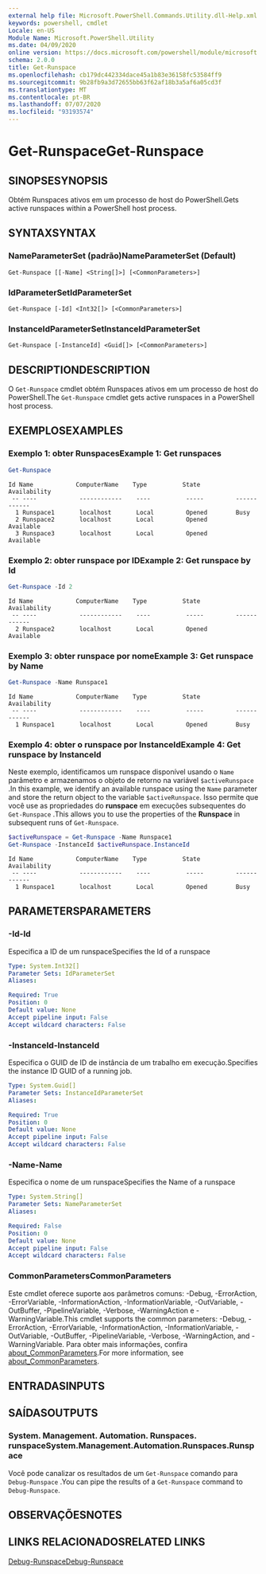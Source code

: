 ```yaml
---
external help file: Microsoft.PowerShell.Commands.Utility.dll-Help.xml
keywords: powershell, cmdlet
Locale: en-US
Module Name: Microsoft.PowerShell.Utility
ms.date: 04/09/2020
online version: https://docs.microsoft.com/powershell/module/microsoft.powershell.utility/get-runspace?view=powershell-7.1&WT.mc_id=ps-gethelp
schema: 2.0.0
title: Get-Runspace
ms.openlocfilehash: cb179dc442334dace45a1b83e36158fc53584ff9
ms.sourcegitcommit: 9b28fb9a3d72655bb63f62af18b3a5af6a05cd3f
ms.translationtype: MT
ms.contentlocale: pt-BR
ms.lasthandoff: 07/07/2020
ms.locfileid: "93193574"
---
```

# <span data-ttu-id="bcad7-103">Get-Runspace</span><span class="sxs-lookup"><span data-stu-id="bcad7-103">Get-Runspace</span></span>

## <span data-ttu-id="bcad7-104">SINOPSE</span><span class="sxs-lookup"><span data-stu-id="bcad7-104">SYNOPSIS</span></span>
<span data-ttu-id="bcad7-105">Obtém Runspaces ativos em um processo de host do PowerShell.</span><span class="sxs-lookup"><span data-stu-id="bcad7-105">Gets active runspaces within a PowerShell host process.</span></span>

## <span data-ttu-id="bcad7-106">SYNTAX</span><span class="sxs-lookup"><span data-stu-id="bcad7-106">SYNTAX</span></span>

### <span data-ttu-id="bcad7-107">NameParameterSet (padrão)</span><span class="sxs-lookup"><span data-stu-id="bcad7-107">NameParameterSet (Default)</span></span>

```
Get-Runspace [[-Name] <String[]>] [<CommonParameters>]
```

### <span data-ttu-id="bcad7-108">IdParameterSet</span><span class="sxs-lookup"><span data-stu-id="bcad7-108">IdParameterSet</span></span>

```
Get-Runspace [-Id] <Int32[]> [<CommonParameters>]
```

### <span data-ttu-id="bcad7-109">InstanceIdParameterSet</span><span class="sxs-lookup"><span data-stu-id="bcad7-109">InstanceIdParameterSet</span></span>

```
Get-Runspace [-InstanceId] <Guid[]> [<CommonParameters>]
```

## <span data-ttu-id="bcad7-110">DESCRIPTION</span><span class="sxs-lookup"><span data-stu-id="bcad7-110">DESCRIPTION</span></span>

<span data-ttu-id="bcad7-111">O `Get-Runspace` cmdlet obtém Runspaces ativos em um processo de host do PowerShell.</span><span class="sxs-lookup"><span data-stu-id="bcad7-111">The `Get-Runspace` cmdlet gets active runspaces in a PowerShell host process.</span></span>

## <span data-ttu-id="bcad7-112">EXEMPLOS</span><span class="sxs-lookup"><span data-stu-id="bcad7-112">EXAMPLES</span></span>

### <span data-ttu-id="bcad7-113">Exemplo 1: obter Runspaces</span><span class="sxs-lookup"><span data-stu-id="bcad7-113">Example 1: Get runspaces</span></span>

```powershell
Get-Runspace
```

```Output
Id Name            ComputerName    Type          State         Availability
 -- ----            ------------    ----          -----         ------------
  1 Runspace1       localhost       Local         Opened        Busy
  2 Runspace2       localhost       Local         Opened        Available
  3 Runspace3       localhost       Local         Opened        Available
```

### <span data-ttu-id="bcad7-114">Exemplo 2: obter runspace por ID</span><span class="sxs-lookup"><span data-stu-id="bcad7-114">Example 2: Get runspace by Id</span></span>

```powershell
Get-Runspace -Id 2
```

```Output
Id Name            ComputerName    Type          State         Availability
 -- ----            ------------    ----          -----         ------------
  2 Runspace2       localhost       Local         Opened        Available
```

### <span data-ttu-id="bcad7-115">Exemplo 3: obter runspace por nome</span><span class="sxs-lookup"><span data-stu-id="bcad7-115">Example 3: Get runspace by Name</span></span>

```powershell
Get-Runspace -Name Runspace1
```

```Output
Id Name            ComputerName    Type          State         Availability
 -- ----            ------------    ----          -----         ------------
  1 Runspace1       localhost       Local         Opened        Busy
```

### <span data-ttu-id="bcad7-116">Exemplo 4: obter o runspace por InstanceId</span><span class="sxs-lookup"><span data-stu-id="bcad7-116">Example 4: Get runspace by InstanceId</span></span>

<span data-ttu-id="bcad7-117">Neste exemplo, identificamos um runspace disponível usando o `Name` parâmetro e armazenamos o objeto de retorno na variável `$activeRunspace` .</span><span class="sxs-lookup"><span data-stu-id="bcad7-117">In this example, we identify an available runspace using the `Name` parameter and store the return object to the variable `$activeRunspace`.</span></span> <span data-ttu-id="bcad7-118">Isso permite que você use as propriedades do **runspace** em execuções subsequentes do `Get-Runspace` .</span><span class="sxs-lookup"><span data-stu-id="bcad7-118">This allows you to use the properties of the **Runspace** in subsequent runs of `Get-Runspace`.</span></span>

```powershell
$activeRunspace = Get-Runspace -Name Runspace1
Get-Runspace -InstanceId $activeRunspace.InstanceId
```

```Output
Id Name            ComputerName    Type          State         Availability
 -- ----            ------------    ----          -----         ------------
  1 Runspace1       localhost       Local         Opened        Busy
```

## <span data-ttu-id="bcad7-119">PARAMETERS</span><span class="sxs-lookup"><span data-stu-id="bcad7-119">PARAMETERS</span></span>

### <span data-ttu-id="bcad7-120">-Id</span><span class="sxs-lookup"><span data-stu-id="bcad7-120">-Id</span></span>

<span data-ttu-id="bcad7-121">Especifica a ID de um runspace</span><span class="sxs-lookup"><span data-stu-id="bcad7-121">Specifies the Id of a runspace</span></span>

```yaml
Type: System.Int32[]
Parameter Sets: IdParameterSet
Aliases:

Required: True
Position: 0
Default value: None
Accept pipeline input: False
Accept wildcard characters: False
```

### <span data-ttu-id="bcad7-122">-InstanceId</span><span class="sxs-lookup"><span data-stu-id="bcad7-122">-InstanceId</span></span>

<span data-ttu-id="bcad7-123">Especifica o GUID de ID de instância de um trabalho em execução.</span><span class="sxs-lookup"><span data-stu-id="bcad7-123">Specifies the instance ID GUID of a running job.</span></span>

```yaml
Type: System.Guid[]
Parameter Sets: InstanceIdParameterSet
Aliases:

Required: True
Position: 0
Default value: None
Accept pipeline input: False
Accept wildcard characters: False
```

### <span data-ttu-id="bcad7-124">-Name</span><span class="sxs-lookup"><span data-stu-id="bcad7-124">-Name</span></span>

<span data-ttu-id="bcad7-125">Especifica o nome de um runspace</span><span class="sxs-lookup"><span data-stu-id="bcad7-125">Specifies the Name of a runspace</span></span>

```yaml
Type: System.String[]
Parameter Sets: NameParameterSet
Aliases:

Required: False
Position: 0
Default value: None
Accept pipeline input: False
Accept wildcard characters: False
```

### <span data-ttu-id="bcad7-126">CommonParameters</span><span class="sxs-lookup"><span data-stu-id="bcad7-126">CommonParameters</span></span>

<span data-ttu-id="bcad7-127">Este cmdlet oferece suporte aos parâmetros comuns: -Debug, -ErrorAction, -ErrorVariable, -InformationAction, -InformationVariable, -OutVariable, -OutBuffer, -PipelineVariable, -Verbose, -WarningAction e -WarningVariable.</span><span class="sxs-lookup"><span data-stu-id="bcad7-127">This cmdlet supports the common parameters: -Debug, -ErrorAction, -ErrorVariable, -InformationAction, -InformationVariable, -OutVariable, -OutBuffer, -PipelineVariable, -Verbose, -WarningAction, and -WarningVariable.</span></span> <span data-ttu-id="bcad7-128">Para obter mais informações, confira [about_CommonParameters](https://go.microsoft.com/fwlink/?LinkID=113216).</span><span class="sxs-lookup"><span data-stu-id="bcad7-128">For more information, see [about_CommonParameters](https://go.microsoft.com/fwlink/?LinkID=113216).</span></span>

## <span data-ttu-id="bcad7-129">ENTRADAS</span><span class="sxs-lookup"><span data-stu-id="bcad7-129">INPUTS</span></span>

## <span data-ttu-id="bcad7-130">SAÍDAS</span><span class="sxs-lookup"><span data-stu-id="bcad7-130">OUTPUTS</span></span>

### <span data-ttu-id="bcad7-131">System. Management. Automation. Runspaces. runspace</span><span class="sxs-lookup"><span data-stu-id="bcad7-131">System.Management.Automation.Runspaces.Runspace</span></span>

<span data-ttu-id="bcad7-132">Você pode canalizar os resultados de um `Get-Runspace` comando para `Debug-Runspace` .</span><span class="sxs-lookup"><span data-stu-id="bcad7-132">You can pipe the results of a `Get-Runspace` command to `Debug-Runspace`.</span></span>

## <span data-ttu-id="bcad7-133">OBSERVAÇÕES</span><span class="sxs-lookup"><span data-stu-id="bcad7-133">NOTES</span></span>

## <span data-ttu-id="bcad7-134">LINKS RELACIONADOS</span><span class="sxs-lookup"><span data-stu-id="bcad7-134">RELATED LINKS</span></span>

[<span data-ttu-id="bcad7-135">Debug-Runspace</span><span class="sxs-lookup"><span data-stu-id="bcad7-135">Debug-Runspace</span></span>](Debug-Runspace.md)

